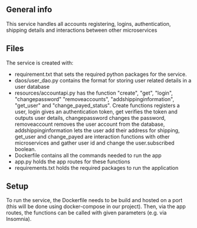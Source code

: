 ## General info
This service handles all accounts registering, logins, authentication, shipping details and interactions between other microservices
	
## Files
The service is created with:
* requirement.txt that sets the required python packages for the service.
* daos/user_dao.py contains the format for storing user related details in a user database
* resources/accountapi.py has the function "create", "get", "login", "changepassword" "removeaccounts", "addshippinginformation", "get_user" and "change_payed_status". Create functions registers a user, login gives an authentication token, get verifies the token and outputs user details, changepassword changes the password, removeaccount removes the user account from the database, addshippinginformation lets the user add their address for shipping, get_user and change_payed are interaction functions with other microservices and gather user id and change the user.subscribed boolean.
* Dockerfile contains all the commands needed to run the app
* app.py holds the app routes for these functions
* requirements.txt holds the required packages to run the application
	
## Setup
To run the service, the Dockerfile needs to be build and hosted on a port (this will be done using docker-compose in our project). Then, via the app routes, the functions can be called with given parameters (e.g. via Insomnia).
